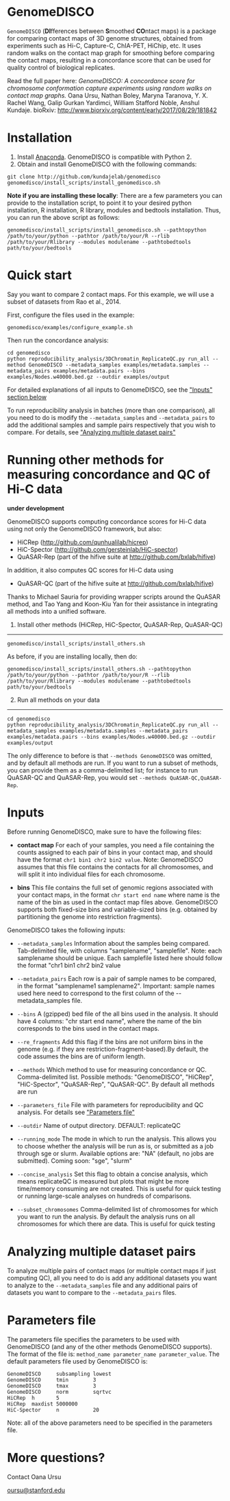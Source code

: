 # GenomeDISCO



`GenomeDISCO` (**DI**fferences between **S**moothed **CO**ntact maps) is a package for comparing contact maps of 3D genome structures, obtained from experiments such as Hi-C, Capture-C, ChIA-PET, HiChip, etc. It uses random walks on the contact map graph for smoothing before comparing the contact maps, resulting in a concordance score that can be used for quality control of biological replicates.

Read the full paper here: 
*GenomeDISCO: A concordance score for chromosome conformation capture experiments using random walks on contact map graphs.* Oana Ursu, Nathan Boley, Maryna Taranova, Y. X. Rachel Wang, Galip Gurkan Yardimci, William Stafford Noble, Anshul Kundaje. bioRxiv: http://www.biorxiv.org/content/early/2017/08/29/181842

Installation
===

1. Install [Anaconda](https://www.continuum.io/downloads). GenomeDISCO is compatible with Python 2.
2. Obtain and install GenomeDISCO with the following commands:
```
git clone http://github.com/kundajelab/genomedisco
genomedisco/install_scripts/install_genomedisco.sh
```

**Note if you are installing these locally**: There are a few parameters you can provide to the installation script, to point it to your desired python installation, R installation, R library, modules and bedtools installation. Thus, you can run the above script as follows:

```
genomedisco/install_scripts/install_genomedisco.sh --pathtopython /path/to/your/python --pathtor /path/to/your/R --rlib /path/to/your/Rlibrary --modules modulename --pathtobedtools path/to/your/bedtools
```

Quick start
====

Say you want to compare 2 contact maps. For this example, we will use a subset of datasets from Rao et al., 2014. 

First, configure the files used in the example:

```
genomedisco/examples/configure_example.sh
```

Then run the concordance analysis:

```
cd genomedisco
python reproducibility_analysis/3DChromatin_ReplicateQC.py run_all --method GenomeDISCO --metadata_samples examples/metadata.samples --metadata_pairs examples/metadata.pairs --bins examples/Nodes.w40000.bed.gz --outdir examples/output 
```

For detailed explanations of all inputs to GenomeDISCO, see the ["Inputs" section below](#inputs)

To run reproducibility analysis in batches (more than one comparison), all you need to do is modify the `--metadata_samples` and `--metadata_pairs` to add the additional samples and sample pairs respectively that you wish to compare. For details, see ["Analyzing multiple dataset pairs"](#analyzing-multiple-dataset-pairs)

Running other methods for measuring concordance and QC of Hi-C data
====

**under development**

GenomeDISCO supports computing concordance scores for Hi-C data using not only the GenomeDISCO framework, but also:
- HiCRep (http://github.com/qunhualilab/hicrep) 
- HiC-Spector (http://github.com/gersteinlab/HiC-spector) 
- QuASAR-Rep (part of the hifive suite at http://github.com/bxlab/hifive) 

In addition, it also computes QC scores for Hi-C data using 
- QuASAR-QC (part of the hifive suite at http://github.com/bxlab/hifive)

Thanks to Michael Sauria for providing wrapper scripts around the QuASAR method, and Tao Yang and Koon-Kiu Yan for their assistance in integrating all methods into a unified software.

1. Install other methods (HiCRep, HiC-Spector, QuASAR-Rep, QuASAR-QC)
------
```
genomedisco/install_scripts/install_others.sh
```
As before, if you are installing locally, then do:
```
genomedisco/install_scripts/install_others.sh --pathtopython /path/to/your/python --pathtor /path/to/your/R --rlib /path/to/your/Rlibrary --modules modulename --pathtobedtools path/to/your/bedtools
```

2. Run all methods on your data
------

```
cd genomedisco
python reproducibility_analysis/3DChromatin_ReplicateQC.py run_all --metadata_samples examples/metadata.samples --metadata_pairs examples/metadata.pairs --bins examples/Nodes.w40000.bed.gz --outdir examples/output
```

The only difference to before is that `--methods GenomeDISCO` was omitted, and by default all methods are run. If you want to run a subset of methods, you can provide them as a comma-delimited list; for instance to run QuASAR-QC and QuASAR-Rep, you would set `--methods QuASAR-QC,QuASAR-Rep`.

Inputs
=============

Before running GenomeDISCO, make sure to have the following files:

- **contact map** For each of your samples, you need a file containing the counts assigned to each pair of bins in your contact map, and should have the format `chr1 bin1 chr2 bin2 value`. Note: GenomeDISCO assumes that this file contains the contacts for all chromosomes, and will split it into individual files for each chromosome.

- **bins** This file contains the full set of genomic regions associated with your contact maps, in the format `chr start end name` where name is the name of the bin as used in the contact map files above. GenomeDISCO supports both fixed-size bins and variable-sized bins (e.g. obtained by partitioning the genome into restriction fragments). 

GenomeDISCO takes the following inputs:

- `--metadata_samples` Information about the samples being compared. Tab-delimited file, with columns "samplename", "samplefile". Note: each samplename should be unique. Each samplefile listed here should follow the format "chr1 bin1 chr2 bin2 value

- `--metadata_pairs` Each row is a pair of sample names to be compared, in the format "samplename1 samplename2". Important: sample names used here need to correspond to the first column of the --metadata_samples file.

- `--bins` A (gzipped) bed file of the all bins used in the analysis. It should have 4 columns: "chr start end name", where the name of the bin corresponds to the bins used in the contact maps.

- `--re_fragments` Add this flag if the bins are not uniform bins in the genome (e.g. if they are restriction-fragment-based).By default, the code assumes the bins are of uniform length.

- `--methods` Which method to use for measuring concordance or QC. Comma-delimited list. Possible methods: "GenomeDISCO", "HiCRep", "HiC-Spector", "QuASAR-Rep", "QuASAR-QC". By default all methods are run

- `--parameters_file` File with parameters for reproducibility and QC analysis. For details see ["Parameters file"](#parameters-file)

- `--outdir` Name of output directory. DEFAULT: replicateQC

- `--running_mode` The mode in which to run the analysis. This allows you to choose whether the analysis will be run as is, or submitted as a job through sge or slurm. Available options are: "NA" (default, no jobs are submitted). Coming soon: "sge", "slurm"

- `--concise_analysis` Set this flag to obtain a concise analysis, which means replicateQC is measured but plots that might be more time/memory consuming are not created. This is useful for quick testing or running large-scale analyses on hundreds of comparisons.

- `--subset_chromosomes` Comma-delimited list of chromosomes for which you want to run the analysis. By default the analysis runs on all chromosomes for which there are data. This is useful for quick testing

Analyzing multiple dataset pairs
======
To analyze multiple pairs of contact maps (or multiple contact maps if just computing QC), all you need to do is add any additional datasets you want to analyze to the `--metadata_samples` file and any additional pairs of datasets you want to compare to the `--metadata_pairs` files. 

Parameters file
======

The parameters file specifies the parameters to be used with GenomeDISCO (and any of the other methods GenomeDISCO supports). The format of the file is: `method_name parameter_name parameter_value`. The default parameters file used by GenomeDISCO is:

```
GenomeDISCO		subsampling	lowest
GenomeDISCO		tmin		3
GenomeDISCO		tmax		3
GenomeDISCO		norm		sqrtvc
HiCRep  h       5
HiCRep  maxdist 5000000
HiC-Spector		n			20
```
Note: all of the above parameters need to be specified in the parameters file.

More questions?
====
Contact Oana Ursu

oursu@stanford.edu



